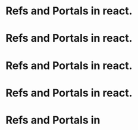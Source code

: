 # Refs and Portals in react.
# Refs and Portals in react.
# Refs and Portals in react.
# Refs and Portals in react.

# Refs and Portals in 